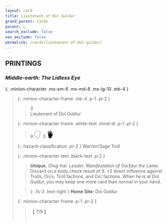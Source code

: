 ```yaml
---
layout: card
title: Lieutenant of Dol Guldur
grand_parent: Cards
parent: L
search_exclude: false
nav_exclude: false
permalink: /cards/lieutenant-of-dol-guldur/
---
```


## PRINTINGS


### _Middle-earth: The Lidless Eye_

{: .minion-character .mx-sm-6 .mx-md-8 .mx-lg-10 .mb-4 }
> {: .minion-character-frame .mb-4 .p-1 .pl-2 }
> > <div class="hazard-mp">3</div>
> > <div class="card-name">Lieutenant of Dol Guldur</div>
>
> {: .minion-character-frame .white-text .mind-di .p-1 .pl-2 }
> > 9 ![](/assets/images/mind.svg)&ensp;3 ![](/assets/images/di.svg)
>
> {: .hazard-classification .pr-2 }
> Warrior/Sage Troll
>
> {: .minion-character-text .black-text .p-2 }
> > _**Unique.**_ _Olog-hai._ _Leader._ _Manifestation of Gorfaur the Lame._ Discard on a body check result of 9. +2 direct influence against Trolls, Orcs, Troll factions, and Orc factions. When he is at Dol Guldur, you may keep one more card than normal in your hand.   
> > 
> > {: .fs-3 .text-right } 
> > **Home Site:** Dol Guldur 
>
> {: .minion-character-frame .p-1 .pr-2 }
> > <div class="card-shield">【 7/9 】</div>
> > <div class="card-corruption-white">&nbsp;</div>
